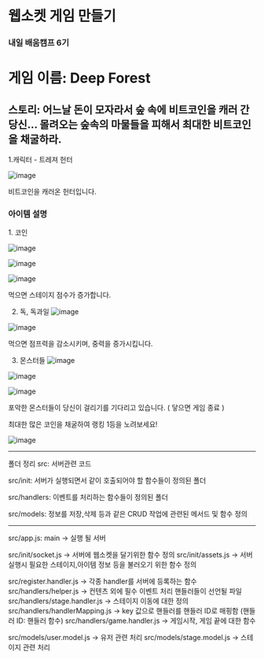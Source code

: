 # 웹소켓 게임 만들기
### 내일 배움캠프 6기



<H1>게임 이름: Deep Forest</H1>
<H2>스토리: 어느날 돈이 모자라서 숲 속에 비트코인을 캐러 간 당신... 몰려오는 숲속의 마물들을 피해서 최대한 비트코인을 채굴하라. </H2>

1.캐릭터 - 트레져 헌터

![image](https://github.com/user-attachments/assets/e667e6ad-4b7f-497e-ba7e-0b812e5efba3)

비트코인을 캐러온 헌터입니다.

<H3>아이템 설명</H3>
1. 코인

![image](https://github.com/user-attachments/assets/0446c89a-45db-41bb-aec1-c9a83b1596d1)

![image](https://github.com/user-attachments/assets/7a7800d3-6167-4665-93a8-55acaa6c0f1a)

![image](https://github.com/user-attachments/assets/f0753645-071a-4aa9-8db3-5d4fa22ebee3)

먹으면 스테이지 점수가 증가합니다.

2. 독, 독과일
![image](https://github.com/user-attachments/assets/6793e784-56ae-47bf-8451-7f4152d41978)

![image](https://github.com/user-attachments/assets/81d176ef-efbb-49c4-98fd-53c2f888cceb)

먹으면 점프력을 감소시키며, 중력을 증가시킵니다.

3. 몬스터들
![image](https://github.com/user-attachments/assets/55b0cbd4-fbc4-4031-bba8-01e38f1ac52a)

![image](https://github.com/user-attachments/assets/b79ad5b2-a96e-4d73-ae77-df5901a15533)

![image](https://github.com/user-attachments/assets/f7e91cf0-f303-40e6-836a-2699be39147c)

포악한 몬스터들이 당신이 걸리기를 기다리고 있습니다. ( 닿으면 게임 종료 )


최대한 많은 코인을 채굴하여 랭킹 1등을 노려보세요!

![image](https://github.com/user-attachments/assets/70739dcf-e36a-4820-81e8-0bc7a326d660)



--------
폴더 정리
src: 서버관련 코드

src/init: 서버가 실행되면서 같이 호출되어야 할 함수들이 정의된 폴더

src/handlers: 이벤트를 처리하는 함수들이 정의된 폴더

src/models: 정보를 저장,삭제 등과 같은 CRUD 작업에 관련된 메서드 및 함수 정의

------------------------------
src/app.js: main -> 실행 될 서버

src/init/socket.js -> 서버에 웹소켓을 달기위한 함수 정의
src/init/assets.js -> 서버 실행시 필요한 스테이지,아이템 정보 등을 불러오기 위한 함수 정의 


src/register.handler.js -> 각종 handler를 서버에 등록하는 함수
src/handlers/helper.js -> 컨텐츠 외에 필수 이벤트 처리 핸들러들이 선언될 파일
src/handlers/stage.handler.js -> 스테이지 이동에 대한 정의
src/handlers/handlerMapping.js -> key 값으로 핸들러를 핸들러 ID로 매핑함 (핸들러 ID: 핸들러 함수)
src/handlers/game.handler.js -> 게임시작, 게임 끝에 대한 함수

src/models/user.model.js -> 유저 관련 처리
src/models/stage.model.js -> 스테이지 관련 처리



